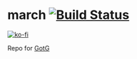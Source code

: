 # march [![Build Status](https://travis-ci.org/phi-fell/march.svg?branch=master)](https://travis-ci.org/nulltitleexception/march)
[![ko-fi](https://www.ko-fi.com/img/githubbutton_sm.svg)](https://ko-fi.com/P5P31LH97)

Repo for [GotG](https://gotg.io)
